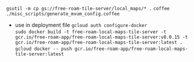 `gsutil -m cp gs://free-roam-tile-server/local_maps/* .`
`coffee ./misc_scripts/generate_mvum_config.coffee`
- use in deployment file
`gcloud auth configure-docker`  
`sudo docker build -t free-roam-local-maps-tile-server -t gcr.io/free-roam-app/free-roam-local-maps-tile-server:v0.0.15 -t gcr.io/free-roam-app/free-roam-local-maps-tile-server:latest .`
`gcloud docker -- push gcr.io/free-roam-app/free-roam-local-maps-tile-server:latest`
